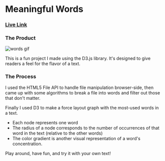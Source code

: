 # Meaningful Words

### [Live Link](https://th0r0nd0r.github.io/meaningful-words/)


### The Product

![words gif](https://user-images.githubusercontent.com/29419913/33779416-b52c747e-dc01-11e7-8eb6-06b684f55090.gif)

This is a fun project I made using the D3.js library.  It's designed to give readers a feel for the flavor of a text.

### The Process

I used the HTML5 File API to handle file manipulation browser-side, then came up with some algorithms to break a file into words and filter out those that don't matter.

Finally I used D3 to make a force layout graph with the most-used words in a text.

- Each node represents one word
- The radius of a node corresponds to the number of occurrences of that word in the text (relative to the other words)
- The color gradient is another visual representation of a word's concentration.

Play around, have fun, and try it with your own text!

